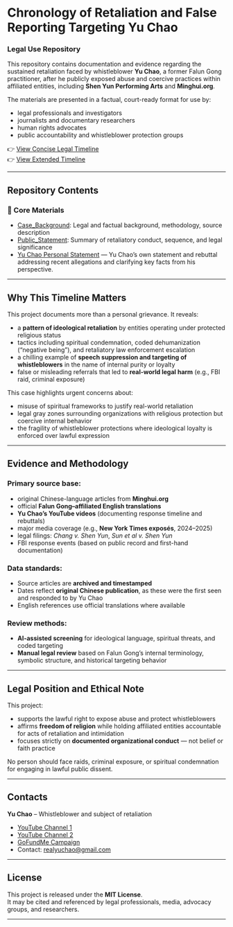 # Chronology of Retaliation and False Reporting Targeting Yu Chao  
### Legal Use Repository

This repository contains documentation and evidence regarding the sustained retaliation faced by whistleblower **Yu Chao**, a former Falun Gong practitioner, after he publicly exposed abuse and coercive practices within affiliated entities, including **Shen Yun Performing Arts** and **Minghui.org**.

The materials are presented in a factual, court-ready format for use by:

- legal professionals and investigators  
- journalists and documentary researchers  
- human rights advocates  
- public accountability and whistleblower protection groups  

👉 [View Concise Legal Timeline](https://whistleblowerretaliation.github.io/timelineconciselegaluse/)  
👉 [View Extended Timeline](https://whistleblowerretaliation.github.io/timelineextended/)

---

## Repository Contents

### 📁 Core Materials

- [Case_Background](https://github.com/WhistleblowerRetaliation/timelineconcise/blob/main/Case_Background.md): Legal and factual background, methodology, source description  
- [Public_Statement](https://github.com/WhistleblowerRetaliation/timelineconcise/blob/main/Public_Statement.md): Summary of retaliatory conduct, sequence, and legal significance  
- [Yu Chao Personal Statement](link) — Yu Chao’s own statement and rebuttal addressing recent allegations and clarifying key facts from his perspective.
---

## Why This Timeline Matters

This project documents more than a personal grievance. It reveals:

- a **pattern of ideological retaliation** by entities operating under protected religious status  
- tactics including spiritual condemnation, coded dehumanization (“negative being”), and retaliatory law enforcement escalation  
- a chilling example of **speech suppression and targeting of whistleblowers** in the name of internal purity or loyalty  
- false or misleading referrals that led to **real-world legal harm** (e.g., FBI raid, criminal exposure)

This case highlights urgent concerns about:

- misuse of spiritual frameworks to justify real-world retaliation  
- legal gray zones surrounding organizations with religious protection but coercive internal behavior  
- the fragility of whistleblower protections where ideological loyalty is enforced over lawful expression

---

## Evidence and Methodology

### Primary source base:

- original Chinese-language articles from **Minghui.org**  
- official **Falun Gong–affiliated English translations**  
- **Yu Chao’s YouTube videos** (documenting response timeline and rebuttals)  
- major media coverage (e.g., **New York Times exposés**, 2024–2025)  
- legal filings: *Chang v. Shen Yun*, *Sun et al v. Shen Yun*  
- FBI response events (based on public record and first-hand documentation)

### Data standards:

- Source articles are **archived and timestamped**  
- Dates reflect **original Chinese publication**, as these were the first seen and responded to by Yu Chao  
- English references use official translations where available

### Review methods:

- **AI-assisted screening** for ideological language, spiritual threats, and coded targeting  
- **Manual legal review** based on Falun Gong’s internal terminology, symbolic structure, and historical targeting behavior

---

## Legal Position and Ethical Note

This project:

- supports the lawful right to expose abuse and protect whistleblowers  
- affirms **freedom of religion** while holding affiliated entities accountable for acts of retaliation and intimidation  
- focuses strictly on **documented organizational conduct** — not belief or faith practice  

No person should face raids, criminal exposure, or spiritual condemnation for engaging in lawful public dissent.

---

## Contacts

**Yu Chao** – Whistleblower and subject of retaliation

- [YouTube Channel 1](https://www.youtube.com/@ChaoYu-nb3ex)  
- [YouTube Channel 2](https://www.youtube.com/@traveller-returning-home)  
- [GoFundMe Campaign](https://www.gofundme.com/f/2a-advocate?attribution_id=sl:12bfcf21-7a90-48be-bc8a-c2212ec0f556&utm_campaign=man_sharesheet_ft&utm_medium=customer&utm_source=copy_link)  
- Contact: realyuchao@gmail.com

---

## License

This project is released under the **MIT License**.  
It may be cited and referenced by legal professionals, media, advocacy groups, and researchers.

---

